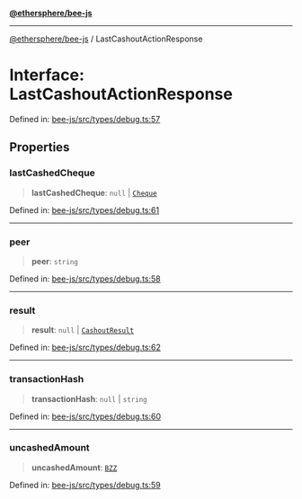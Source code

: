 [**@ethersphere/bee-js**](../Overview.md)

***

[@ethersphere/bee-js](../Overview.md) / LastCashoutActionResponse

# Interface: LastCashoutActionResponse

Defined in: [bee-js/src/types/debug.ts:57](https://github.com/ethersphere/bee-js/blob/3abbe2b1b264d6b586511a56e93badb2236bd09d/src/types/debug.ts#L57)

## Properties

### lastCashedCheque

> **lastCashedCheque**: `null` \| [`Cheque`](Cheque.md)

Defined in: [bee-js/src/types/debug.ts:61](https://github.com/ethersphere/bee-js/blob/3abbe2b1b264d6b586511a56e93badb2236bd09d/src/types/debug.ts#L61)

***

### peer

> **peer**: `string`

Defined in: [bee-js/src/types/debug.ts:58](https://github.com/ethersphere/bee-js/blob/3abbe2b1b264d6b586511a56e93badb2236bd09d/src/types/debug.ts#L58)

***

### result

> **result**: `null` \| [`CashoutResult`](CashoutResult.md)

Defined in: [bee-js/src/types/debug.ts:62](https://github.com/ethersphere/bee-js/blob/3abbe2b1b264d6b586511a56e93badb2236bd09d/src/types/debug.ts#L62)

***

### transactionHash

> **transactionHash**: `null` \| `string`

Defined in: [bee-js/src/types/debug.ts:60](https://github.com/ethersphere/bee-js/blob/3abbe2b1b264d6b586511a56e93badb2236bd09d/src/types/debug.ts#L60)

***

### uncashedAmount

> **uncashedAmount**: [`BZZ`](../classes/BZZ.md)

Defined in: [bee-js/src/types/debug.ts:59](https://github.com/ethersphere/bee-js/blob/3abbe2b1b264d6b586511a56e93badb2236bd09d/src/types/debug.ts#L59)
